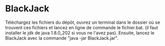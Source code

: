 # BlackJack

Téléchargez les fichiers du dépôt, ouvrez un terminal dans le dossier où se trouvent ces fichiers et lancez en ligne de commande le fichier.bat. (il faut installer le jdk de java 1.8.0_202 si vous ne l'avez pas). Ensuite, lancez le BlackJack avec la commande "java -jar BlackJack.jar".


